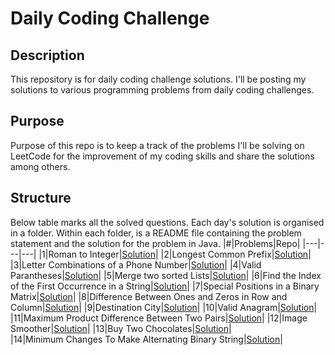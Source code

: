 # Daily Coding Challenge
## Description
This repository is for daily coding challenge solutions. I'll be posting my solutions to various programming problems from daily coding challenges.
## Purpose 
Purpose of this repo is to keep a track of the problems I'll be solving on LeetCode for the improvement of my coding skills and share the solutions among others.
## Structure
Below table marks all the solved questions. Each day's solution is organised in a folder. Within each folder, is a README file containing the problem statement and the solution for the problem in Java.
|#|Problems|Repo|
|---|---|---|
|1|Roman to Integer|[Solution](https://github.com/HrutikS/ProblemSolving/tree/f5d0dbc685b867bddaa60111c196ba9bc8a9e977/Roman%20To%20Integer)|
|2|Longest Common Prefix|[Solution](https://github.com/HrutikS/ProblemSolving/tree/b359fb8bb3d1c5bdafa4b883511344f59fa78f0e/Longest%20Common%20Prefix)|
|3|Letter Combinations of a Phone Number|[Solution](https://github.com/HrutikS/ProblemSolving/tree/d9f495dbfd2fcc75f97ac4a7cb9ee2ce6709abdd/Letter%20Combinations%20of%20a%20Phone%20Number)|
|4|Valid Parantheses|[Solution](https://github.com/HrutikS/ProblemSolving/tree/3587ee708cb275f5a9ecc71dc6eadfeffe9b75af/ValidParantheses)|
|5|Merge two sorted Lists|[Solution]()|
|6|Find the Index of the First Occurrence in a String|[Solution](https://github.com/HrutikS/ProblemSolving/tree/2c4b7d72c58ddaa447baddfaeb48b72964ae02fe/FindTheIndexOfTheFirstOccurrenceInAString)|
|7|Special Positions in a Binary Matrix|[Solution](https://github.com/HrutikS/ProblemSolving/tree/main/SpecialPositionsInABinaryMatrix)|
|8|Difference Between Ones and Zeros in Row and Column|[Solution](https://github.com/HrutikS/ProblemSolving/tree/main/DifferenceBetweenOnesAndZerosInRowAndColumn)|
|9|Destination City|[Solution](https://github.com/HrutikS/ProblemSolving/tree/main/DestinationCity)|
|10|Valid Anagram|[Solution](https://github.com/HrutikS/ProblemSolving/tree/main/ValidAnagram)|
|11|Maximum Product Difference Between Two Pairs|[Solution](https://github.com/HrutikS/ProblemSolving/tree/main/MaximumProductDifferenceBetweenTwoPairs)|
|12|Image Smoother|[Solution](https://github.com/HrutikS/ProblemSolving/tree/main/ImageSmoother)|
|13|Buy Two Chocolates|[Solution](https://github.com/HrutikS/ProblemSolving/tree/main/BuyTwoChocolates)|   
|14|Minimum Changes To Make Alternating Binary String|[Solution](https://github.com/HrutikS/ProblemSolving/tree/main/MinimumChangesToMakeAlternatingBinaryString)|
